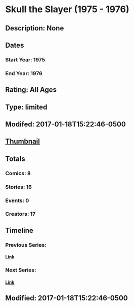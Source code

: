 # Skull the Slayer (1975 - 1976)
## Description: None
## Dates
### Start Year: 1975
### End Year: 1976
## Rating: All Ages
## Type: limited
## Modifed: 2017-01-18T15:22:46-0500
## [Thumbnail](http://i.annihil.us/u/prod/marvel/i/mg/1/04/587fce6cadf82.jpg)
## Totals
### Comics: 8
### Stories: 16
### Events: 0
### Creators: 17
## Timeline
### Previous Series: 
#### [Link]()
### Next Series: 
#### [Link]()
## Modified: 2017-01-18T15:22:46-0500
